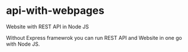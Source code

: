# api-with-webpages
Website with REST API in Node JS 

Without Express framewrok you can run REST API and Website in one go with Node JS.
